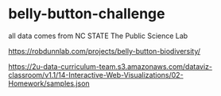 # belly-button-challenge

all data comes from NC STATE The Public Science Lab

https://robdunnlab.com/projects/belly-button-biodiversity/

https://2u-data-curriculum-team.s3.amazonaws.com/dataviz-classroom/v1.1/14-Interactive-Web-Visualizations/02-Homework/samples.json
